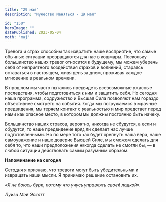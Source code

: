 ```yaml
---
title: "29 мая"
description: "Мужество Меняться - 29 мая"

id: "150"
heroImage: ""
datePublished: 2023-05-04
moth: "maj"
---
```


Тревога и страх способны так извратить наше восприятие, что самые обычные
ситуации превращаются для нас в кошмары. Поскольку большинство наших тревог
относится к будущему, мы можем уберечь себя от неприятного воздействия страхов
и волнений, стараясь оставаться в настоящем, живя день за днем, проживая
каждое мгновение в реальном времени.

В прошлом мы часто пытались предвидеть всевозможные ужасные последствия, чтобы
подготовиться к ним и защитить себя. Но сегодня наша программа, содружество и
Высшая Сила позволяют нам гораздо объективнее смотреть на события. Когда мы
погружаемся в мрачные предвидения, мы теряем контакт с реальностью и мир
предстает перед нами как опасное место, в котором мы должны постоянно быть
начеку.

Большинство наших страхов, вероятно, никогда не сбудутся, а если и сбудутся,
то наше предвидение вряд ли сделает нас лучше подготовленными. Но по мере того
как будет крепнуть наша вера, наше самоуважение и наше доверие Высшей Силе, мы
сможем сделать для себя то, что наши предположения никогда сделать не смогли
бы, — в любой ситуации действовать самым разумным образом.

**Напоминание на сегодня**

Сегодня я признаю, что тревоги могут быть убедительными и извращать наши
мысли. Я принимаю решение остановить их.

_«Я не боюсь бури, потому что учусь управлять своей лодкой»._

_Луиза Мей Элкотт_
